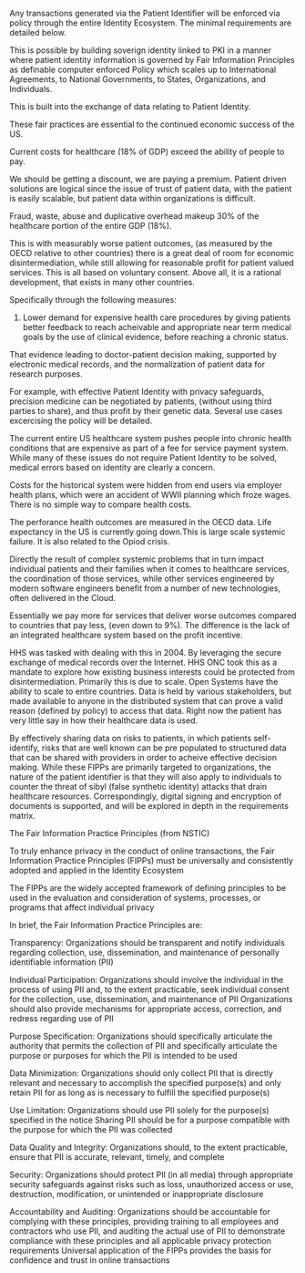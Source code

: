Any transactions generated via the Patient Identifier will be enforced via policy through the entire Identity Ecosystem.
The minimal requirements are detailed below.

This is possible by building soverign identity linked to PKI in a manner where patient identity information is governed by Fair Information Principles as definable computer enforced  Policy which scales up to International Agreements, to National Governments, to States, Organizations, and Individuals. 

This is built into the exchange of data relating to Patient Identity.

These fair practices are essential to the continued economic success of the US. 

Current costs for healthcare (18% of GDP) exceed the ability of people to pay. 

We should be getting a discount, we are paying a premium. Patient driven solutions are logical since the issue of trust of patient data, with the patient is easily scalable, but patient data within organizations is difficult.

Fraud, waste, abuse and duplicative overhead makeup 30% of the  healthcare portion of the entire GDP (18%).

This is with measurably worse patient outcomes, (as measured by the OECD relative to other countries) there is a great deal of room for economic disintermediation, while still allowing for reasonable profit for patient valued services. This is all based on voluntary consent. Above all, it is a rational development, that exists in many other countries.

Specifically through the following measures:

1. Lower demand for expensive health care procedures by giving patients better feedback to reach acheivable and appropriate near term medical goals by the use of clinical evidence, before reaching a chronic status.

That evidence leading to doctor-patient decision making, supported by electronic medical records, and the normalization of patient data for research purposes. 

For example, with effective Patient Identity with privacy safeguards, precision medicine can be negotiated by patients, (without using third parties to share), and thus profit by their genetic data. Several use cases excercising the policy will be detailed.

The current entire US healthcare system pushes people into chronic health conditions that are expensive as part of a fee for service payment system. While many of these issues do not require Patient Identity to be solved, medical errors based on identity are clearly a concern. 

Costs for the historical system were hidden from end users via employer health plans, which were an accident of WWII planning which froze wages. There is no simple way to compare health costs.

The perforance health outcomes are measured in the OECD data. Life expectancy in the US is currently going down.This is large scale systemic failure. It is also related to the Opiod crisis.

Directly the result of complex systemic problems that in turn impact individual patients and their families when it comes to healthcare services, the coordination of those services, while other services engineered by modern software engineers benefit from a number of new technologies, often delivered in the Cloud.

Essentially we pay more for services that deliver worse outcomes compared to countries that pay less, (even down to 9%). The difference is the lack of an integrated healthcare system based on the profit incentive.

HHS was tasked with dealing with this in 2004. By leveraging the secure exchange of medical records over the Internet. HHS ONC took this as a mandate to explore how existing business interests could be protected from disintermediation. Primarily this is due to scale. Open Systems have the ability to scale to entire countries. Data is held by various stakeholders, but made available to anyone in the distributed system that can prove a valid reason (defined by policy) to access that data. Right now the patient has very little say in how their healthcare data is used.

By effectively sharing data on risks to patients, in which patients self-identify, risks that are well known can be pre populated to structured data that can be shared with providers in order to acheive effective decision making. While these FIPPs are primarily targeted to organizations, the nature of the patient identifier is that they will also apply to individuals to counter the threat of sibyl (false synthetic identity) attacks that drain healthcare resources. Correspondingly, digital signing and encryption of documents is supported, and will be explored in depth in the requirements matrix.


The Fair Information Practice Principles (from NSTIC)

To truly enhance privacy in the conduct of online transactions, the Fair Information Practice Principles 
(FIPPs) must be universally and consistently adopted and applied in the Identity Ecosystem 
 
The FIPPs are the widely accepted framework of defining principles to be used in the evaluation and consideration 
of systems, processes, or programs that affect individual privacy
 
In brief, the Fair Information Practice Principles are:

Transparency:
 Organizations should be transparent and notify individuals regarding collection, 
use, dissemination, and maintenance of personally identifiable information (PII) 

Individual Participation:
 Organizations should involve the individual in the process of using 
PII and, to the extent practicable, seek individual consent for the collection, use, dissemination, 
and maintenance of PII 
 Organizations should also provide mechanisms for appropriate access, 
correction, and redress regarding use of PII  

Purpose Specification:
 Organizations should specifically articulate the authority that permits 
the collection of PII and specifically articulate the purpose or purposes for which the PII is 
intended to be used

Data Minimization:
 Organizations should only collect PII that is directly relevant and necessary 
to accomplish the specified purpose(s) and only retain PII for as long as is necessary to fulfill the 
specified purpose(s)  

Use Limitation:
 Organizations should use PII solely for the purpose(s) specified in the notice
Sharing PII should be for a purpose compatible with the purpose for which the PII was collected

Data Quality and Integrity:
 Organizations should, to the extent practicable, ensure that PII is 
accurate, relevant, timely, and complete

Security:
 Organizations should protect PII (in all media) through appropriate security safeguards 
against risks such as loss, unauthorized access or use, destruction, modification, or unintended 
or inappropriate disclosure

Accountability and Auditing:
 Organizations should be accountable for complying with these 
principles, providing training to all employees and contractors who use PII, and auditing the 
actual use of PII to demonstrate compliance with these principles and all applicable privacy 
protection requirements
Universal application of the FIPPs provides the basis for confidence and trust in online transactions

